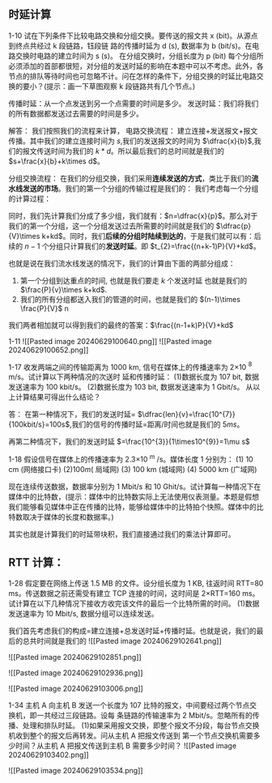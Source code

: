 ## 时延计算
1-10 试在下列条件下比较电路交换和分组交换。要传送的报文共 x (bit)。从源点到终点共经过 k 段链路，钰段链
路的传播时延为 d (s), 数据率为 b (bit/s)。在电路交换时电路的建立时间为 s (s)。
在分组交换时，分组长度为 p (bit) 每个分组所必须添加的首部都很短，对分组的发送时延的影响在本题中可以不考虑。此外，各节点的排队等待时间也可忽略不计。问在怎样的条件下，分组交换的时延比电路交换的要小？(提示：画一下草图观察 k 段链路共有几个节点。)

传播时延：从一个点发送到另一个点需要的时间是多少。
发送时延：我们将我们的所有数据都发送过去需要的时间是多少。

解答：
我们按照我们的流程来计算，
电路交换流程：
建立连接+发送报文+报文传播。其中我们的建立连接时间为 $s$,我们的发送报文的时间为 $\dfrac{x}{b}$,我们的报文传送时间为我们的 $k*d$。所以最后我们的总时间就是我们的 $s+\frac{x}{b}+k\times d$。

分组交换流程：
在我们的分组交换，我们采用**连续发送的方式**，类比于我们的**流水线发送的市场**。我们的第一个分组的传输过程是我们的：
我们考虑每一个分组的计算过程：

同时，我们先计算我们分成了多少组，我们就有：$n=\dfrac{x}{p}$。那么对于我们的第一个分组，这一个分组发送过去所需要的时间就是我们的 $\dfrac{p}{V}\times k+kd$。同时，我们**后续的分组时陆续到达的**，于是我们就可以有：后续的 $n-1$ 个分组只计算我们的**发送时延**。即 $t_{2}=\frac{(n+k-1)P}{V}+kd$。

也就是说在我们流水线发送的情况下，我们的计算由下面的两部分组成：
1. 第一个分组到达重点的时间, 也就是我们要走 $k$ 个发送时延 也就是我们的 $\frac{P}{v}\times k+kd$.
2. 我们的所有分组都送入我们的管道的时间，也就是我们的 $(n-1)\times \frac{P}{V}$ n

我们两者相加就可以得到我们的最终的答案：$\frac{(n-1+k)P}{V}+kd$


1-11
![[Pasted image 20240629100640.png]]
![[Pasted image 20240629100652.png]]


1-17 收发两端之间的传输距离为 1000 km, 信号在媒体上的传播速率为 2×10 $^{8}$ m/s。试计算以下两种情况的次送时
延和传播时延：
(1)数据长度为 107 bit, 数据发送速率为 100 kbit/s。
(2)数据长度为 103 bit, 数据发送速率为 1 Gbit/s。
从以上计算结果可得出什么结论？

答：
在第一种情况下，我们的发送时延= $\dfrac{len}{v}=\frac{10^{7}}{100kbit/s}=100s$,我们的信号的传播时延=距离/时间也就是我们的 $5ms$。

再第二种情况下，我们的发送时延 $=\frac{10^{3}}{1\times10^{9}}=1\mu s$

1-18 假设信号在媒体上的传播速率为 2.3×10 $^{{\mathrm{m}}}$ /s。媒体长度 1 分别为：
(1) 10 cm (网络接口卡)
$(2)100m($ 局域网)
(3) 100 km (城域网)
(4) 5000 km (广域网)

现在连续传送数据，数据率分别为 1 Mbit/s 和 10 Ghit/s。试计算每一种情况下在媒体中的比特数，(提示：媒体中的比特数实际上无法使用仪表测量。本题是假想我们能够看见媒体中正在传播的比特，能够给媒体中的比特拍个快照。媒体中的比特数取决于媒体的长度和数据率。)

其实也就是计算我们的时延带块积，我们直接通过我们的乘法计算即可。

## RTT 计算：
1-28 假定要在网络上传送 1.5 MB 的文件。设分组长度为 1 KB, 往返时间 RTT=80 ms。传送数据之前还需受有建立 TCP 连接的时间，这时间是 2×RTT=160 ms。试计算在以下几种情况下接收方收完该文件的最后一个比特所需的时间。
(1)数据发送速率为 10 Mbit/s, 数据分组可以连续发送。

我们首先考虑我们的构成=建立连接+总发送时延+传播时延。也就是说，我们的最后的总共时间就是我们的
![[Pasted image 20240629102641.png]]


![[Pasted image 20240629102851.png]]


![[Pasted image 20240629102936.png]]


![[Pasted image 20240629103006.png]]


1-34 主机 A 向主机 B 发送一个长度为 107 比特的报文，中间要经过两个节点交换机，即一共经过三段链路。设每
条链路的传输速率为 2 Mbit/s。忽略所有的传播、处理和排队时延。
(1)如果采用报文交换，即整个报文不分段，每台节点交换机收到整个的报文后再转发。问从主机 A 把报文传送到
第一个节点交换机需要多少时间？从主机 A 把报文传送到主机 B 需要多少时间？
![[Pasted image 20240629103402.png]]


![[Pasted image 20240629103534.png]]

